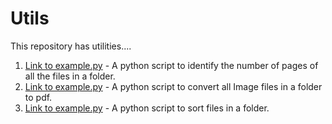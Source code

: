 # Utils
This repository has utilities....

1. [Link to example.py](CountPDFPages/CountPDFPages.py) - A python script to identify the number of pages of all the files in a folder. 
2. [Link to example.py](JpegtoPDFConversion/jpegtopdfconversion.py) - A python script to convert all Image files in a folder to pdf.
3. [Link to example.py](Sortfiles/SortFiles.py) - A python script to sort files in a folder.